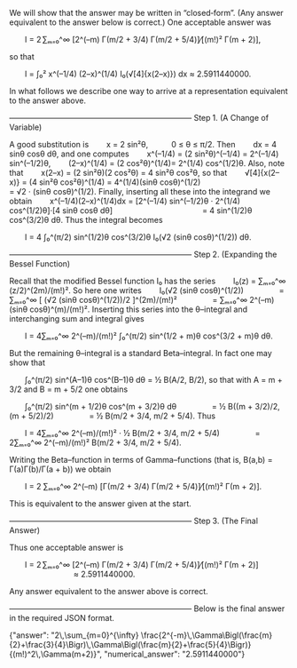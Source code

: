 We will show that the answer may be written in “closed‐form”. (Any answer equivalent to the answer below is correct.) One acceptable answer was

  I = 2 ∑ₘ₌₀^∞ [2^(–m) Γ(m/2 + 3/4) Γ(m/2 + 5/4)]⁄[(m!)² Γ(m + 2)],

so that

  I = ∫₀² x^(–1/4) (2–x)^(1/4) I₀(√[4]{x(2–x)}) dx ≈ 2.5911440000.

In what follows we describe one way to arrive at a representation equivalent to the answer above.

–––––––––––––––––––––––––––––––––––––––––––––––
Step 1. (A Change of Variable)

A good substitution is
  x = 2 sin²θ,   0 ≤ θ ≤ π/2.
Then
  dx = 4 sinθ cosθ dθ,
and one computes
  x^(–1/4) = (2 sin²θ)^(–1/4) = 2^(–1/4) sin^(–1/2)θ,
  (2–x)^(1/4) = (2 cos²θ)^(1/4)= 2^(1/4) cos^(1/2)θ.
Also, note that
  x(2–x) = (2 sin²θ)(2 cos²θ) = 4 sin²θ cos²θ,
so that
  √[4]{x(2–x)} = (4 sin²θ cos²θ)^(1/4) = 4^(1/4)(sinθ cosθ)^(1/2)
            = √2 · (sinθ cosθ)^(1/2).
Finally, inserting all these into the integrand we obtain
  x^(–1/4)(2–x)^(1/4)dx = [2^(–1/4) sin^(–1/2)θ · 2^(1/4) cos^(1/2)θ]·[4 sinθ cosθ dθ]
            = 4 sin^(1/2)θ cos^(3/2)θ dθ.
Thus the integral becomes

  I = 4 ∫₀^(π/2) sin^(1/2)θ cos^(3/2)θ I₀(√2 (sinθ cosθ)^(1/2)) dθ.

–––––––––––––––––––––––––––––––––––––––––––––––
Step 2. (Expanding the Bessel Function)

Recall that the modified Bessel function I₀ has the series
  I₀(z) = ∑ₘ₌₀^∞ (z/2)^(2m)/(m!)².
So here one writes
  I₀(√2 (sinθ cosθ)^(1/2))
     = ∑ₘ₌₀^∞ [ (√2 (sinθ cosθ)^(1/2))/2 ]^(2m)/(m!)²
     = ∑ₘ₌₀^∞ 2^(–m) (sinθ cosθ)^(m)/(m!)².
Inserting this series into the θ–integral and interchanging sum and integral gives

  I = 4∑ₘ₌₀^∞ 2^(–m)/(m!)² ∫₀^(π/2) sin^(1/2 + m)θ cos^(3/2 + m)θ dθ.

But the remaining θ–integral is a standard Beta–integral. In fact one may show that

  ∫₀^(π/2) sin^(A–1)θ cos^(B–1)θ dθ = ½ B(A/2, B/2),
so that with A = m + 3/2 and B = m + 5/2 one obtains

  ∫₀^(π/2) sin^(m + 1/2)θ cos^(m + 3/2)θ dθ
     = ½ B((m + 3/2)/2, (m + 5/2)/2)
     = ½ B(m/2 + 3/4, m/2 + 5/4).
Thus

  I = 4∑ₘ₌₀^∞ 2^(–m)/(m!)² · ½ B(m/2 + 3/4, m/2 + 5/4)
     = 2∑ₘ₌₀^∞ 2^(–m)/(m!)² B(m/2 + 3/4, m/2 + 5/4).

Writing the Beta–function in terms of Gamma–functions (that is, B(a,b) = Γ(a)Γ(b)/Γ(a + b)) we obtain

  I = 2 ∑ₘ₌₀^∞ 2^(–m) [Γ(m/2 + 3/4) Γ(m/2 + 5/4)]⁄[(m!)² Γ(m + 2)].

This is equivalent to the answer given at the start.

–––––––––––––––––––––––––––––––––––––––––––––––
Step 3. (The Final Answer)

Thus one acceptable answer is

  I = 2 ∑ₘ₌₀^∞ [2^(–m) Γ(m/2 + 3/4) Γ(m/2 + 5/4)]⁄[(m!)² Γ(m + 2)]
         ≈ 2.5911440000.
  
Any answer equivalent to the answer above is correct.

–––––––––––––––––––––––––––––––––––––––––––––––
Below is the final answer in the required JSON format.

{"answer": "2\\,\\sum_{m=0}^{\\infty} \\frac{2^{-m}\\,\\Gamma\\Bigl(\\frac{m}{2}+\\frac{3}{4}\\Bigr)\\,\\Gamma\\Bigl(\\frac{m}{2}+\\frac{5}{4}\\Bigr)}{(m!)^2\\,\\Gamma(m+2)}", "numerical_answer": "2.5911440000"}